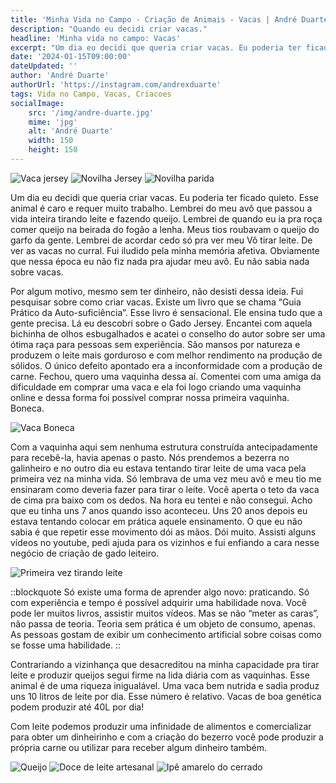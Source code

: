 ```yaml
---
title: 'Minha Vida no Campo - Criação de Animais - Vacas | André Duarte - front-end developer'
description: "Quando eu decidi criar vacas."
headline: 'Minha vida no campo: Vacas'
excerpt: "Um dia eu decidi que queria criar vacas. Eu poderia ter ficado quieto."
date: '2024-01-15T09:00:00'
dateUpdated: ''
author: 'André Duarte'
authorUrl: 'https://instagram.com/andrexduarte'
tags: Vida no Campo, Vacas, Criacoes
socialImage:
    src: '/img/andre-duarte.jpg'
    mime: 'jpg'
    alt: 'André Duarte'
    width: 150
    height: 150
---
```


<div class="block-img">
    <img src="/img/blog/vacas/boneca-e-estrela.jpg" title="A vaca que ganhei na vaquinha" alt="Vaca jersey">
    <img src="/img/blog/vacas/estrela.jpg" title="A bezerra da Boneca cresceu" alt="Novilha Jersey">
    <img src="/img/blog/vacas/estrela-parida.jpg" title="A bezerra virou vaca" alt="Novilha parida">   
</div>

Um dia eu decidi que queria criar vacas. Eu poderia ter ficado quieto. Esse animal é caro e requer muito trabalho. Lembrei do meu avô que passou a vida inteira tirando leite e fazendo queijo. Lembrei de quando eu ia pra roça comer queijo na beirada do fogão a lenha. Meus tios roubavam o queijo do garfo da gente. Lembrei de acordar cedo só pra ver meu Vô tirar leite. De ver as vacas no curral. Fui iludido pela minha memória afetiva. Obviamente que nessa época eu não fiz nada pra ajudar meu avô. Eu não sabia nada sobre vacas.



Por algum motivo, mesmo sem ter dinheiro, não desisti dessa ideia. Fui pesquisar sobre como criar vacas. Existe um livro que se chama “Guia Prático da Auto-suficiência”. Esse livro é sensacional. Ele ensina tudo que a gente precisa. Lá eu descobri sobre o Gado Jersey. Encantei com aquela bichinha de olhos esbugalhados e acatei o conselho do autor sobre ser uma ótima raça para pessoas sem experiência. São mansos  por natureza e produzem o leite mais gorduroso e com melhor rendimento na produção de sólidos. O único defeito apontado era a inconformidade com a produção de carne. Fechou, quero uma vaquinha dessa aí. Comentei com uma amiga da dificuldade em comprar uma vaca e ela foi logo criando uma vaquinha online e dessa forma foi possível comprar nossa primeira vaquinha. Boneca.

<div class="block-img-center">
<img src="/img/blog/vacas/boneca.jpg" alt="Vaca Boneca">
</div>


Com a vaquinha aqui sem nenhuma estrutura construída antecipadamente para recebê-la, havia apenas o pasto. Nós prendemos a bezerra no galinheiro e no outro dia eu estava tentando tirar leite de uma vaca pela primeira vez na minha vida. Só lembrava de uma vez meu avô e meu tio me ensinaram como deveria fazer para tirar o leite. Você aperta o teto da vaca de cima pra baixo com os dedos. Na hora eu tentei e não consegui. Acho que eu tinha uns 7 anos quando isso aconteceu. Uns 20 anos depois eu estava tentando colocar em prática aquele ensinamento. O que eu não sabia é que repetir esse movimento dói as mãos. Dói muito. Assisti alguns vídeos no youtube, pedi ajuda para os vizinhos e fui enfiando a cara nesse negócio de criação de gado leiteiro.

<div class="block-img-right ">
<img src="/img/blog/vacas/primeira-vez-tirando-leite.jpg" alt="Primeira vez tirando leite">
</div>

::blockquote
Só existe uma forma de aprender algo novo: praticando. Só com experiência e tempo é possível adquirir uma habilidade nova. Você pode ler muitos livros, assistir muitos vídeos. Mas se não “meter as caras”, não passa de teoria. Teoria sem prática é um objeto de consumo, apenas. As pessoas gostam de exibir um conhecimento artificial sobre coisas como se fosse uma habilidade.
::

Contrariando a vizinhança que desacreditou na minha capacidade pra tirar leite e produzir queijos segui firme na lida diária com as vaquinhas. 
Esse animal é de uma riqueza inigualável. Uma vaca bem nutrida e sadia produz uns 10 litros de leite por dia. Esse número é relativo. Vacas de boa genética podem produzir até 40L por dia!

Com leite podemos produzir uma infinidade de alimentos e comercializar para obter um dinheirinho e com a criação do bezerro você pode produzir a própria carne ou utilizar para receber algum dinheiro também.

<div class="block-img">
    <img src="/img/blog/vacas/queijo.jpg" title="Eu fazia queijos" alt="Queijo">
    <img src="/img/blog/vacas/doce-de-leite.jpg" title="Eu produzia doce de leite" alt="Doce de leite artesanal">
    <img src="/img/blog/vacas/gado-debaixo-do-ipe.jpg" alt="Ipê amarelo do cerrado">   
</div>
